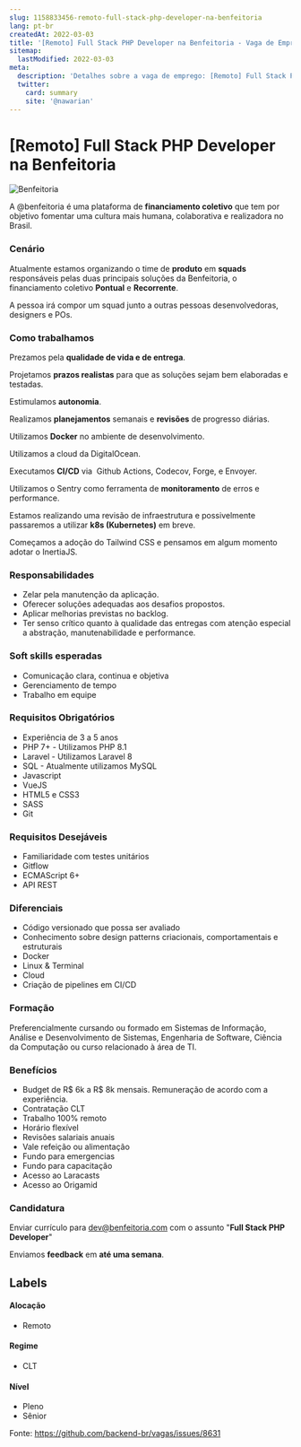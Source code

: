 ```yaml
---
slug: 1158833456-remoto-full-stack-php-developer-na-benfeitoria
lang: pt-br
createdAt: 2022-03-03
title: '[Remoto] Full Stack PHP Developer na Benfeitoria - Vaga de Emprego'
sitemap:
  lastModified: 2022-03-03
meta:
  description: 'Detalhes sobre a vaga de emprego: [Remoto] Full Stack PHP Developer na Benfeitoria'
  twitter:
    card: summary
    site: '@nawarian'
---
```


# [Remoto] Full Stack PHP Developer na Benfeitoria

![Benfeitoria](https://app.benfeitoria.com/images/logo.png "Benfeitoria")

A @benfeitoria é uma plataforma de **financiamento coletivo** que tem por objetivo fomentar uma cultura mais humana, colaborativa e realizadora no Brasil.

### Cenário

Atualmente estamos organizando o time de **produto** em **squads** responsáveis pelas duas principais soluções da Benfeitoria, o financiamento coletivo **Pontual** e **Recorrente**.

A pessoa irá compor um squad junto a outras pessoas desenvolvedoras, designers e POs.

### Como trabalhamos

Prezamos pela **qualidade de vida e de entrega**.

Projetamos **prazos realistas** para que as soluções sejam bem elaboradas e testadas.

Estimulamos **autonomia**.

Realizamos **planejamentos** semanais e **revisões** de progresso diárias.

Utilizamos **Docker** no ambiente de desenvolvimento.

Utilizamos a cloud da DigitalOcean.

Executamos **CI/CD** via  Github Actions, Codecov, Forge, e Envoyer.

Utilizamos o Sentry como ferramenta de **monitoramento** de erros e performance.

Estamos realizando uma revisão de infraestrutura e possivelmente passaremos a utilizar **k8s (Kubernetes)** em breve.

Começamos a adoção do Tailwind CSS e pensamos em algum momento adotar o InertiaJS.

### Responsabilidades

- Zelar pela manutenção da aplicação.
- Oferecer soluções adequadas aos desafios propostos.
- Aplicar melhorias previstas no backlog.
- Ter senso crítico quanto à qualidade das entregas com atenção especial a abstração, manutenabilidade e performance.

### Soft skills esperadas

- Comunicação clara, continua e objetiva
- Gerenciamento de tempo
- Trabalho em equipe

### Requisitos Obrigatórios

- Experiência de 3 a 5 anos
- PHP 7+ - Utilizamos PHP 8.1
- Laravel - Utilizamos Laravel 8
- SQL - Atualmente utilizamos MySQL
- Javascript
- VueJS
- HTML5 e CSS3
- SASS
- Git

### Requisitos Desejáveis

- Familiaridade com testes unitários
- Gitflow
- ECMAScript 6+
- API REST

### Diferenciais

- Código versionado que possa ser avaliado
- Conhecimento sobre design patterns criacionais, comportamentais e estruturais
- Docker
- Linux & Terminal
- Cloud
- Criação de pipelines em CI/CD

### Formação

Preferencialmente cursando ou formado em Sistemas de Informação, Análise e Desenvolvimento de Sistemas, Engenharia de Software, Ciência da Computação ou curso relacionado à área de TI.

### Benefícios

- Budget de R$ 6k a R$ 8k mensais. Remuneração de acordo com a experiência.
- Contratação CLT
- Trabalho 100% remoto
- Horário flexível
- Revisões salariais anuais
- Vale refeição ou alimentação
- Fundo para emergencias
- Fundo para capacitação
- Acesso ao Laracasts
- Acesso ao Origamid

### Candidatura

Enviar currículo para [dev@benfeitoria.com](mailto:dev@benfeitoria.com) com o assunto "**Full Stack PHP Developer**"

Enviamos **feedback** em **até uma semana**.

## Labels
<!-- retire os labels que não fazem sentido à vaga -->

#### Alocação
- Remoto

#### Regime
- CLT

#### Nível
- Pleno
- Sênior




Fonte: https://github.com/backend-br/vagas/issues/8631